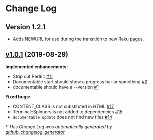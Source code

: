 # Change Log

## Version 1.2.1

* Adds NEWURL for use during the transition to new Raku pages.

## [v1.0.1](https://github.com/perl6/Documentable/tree/v1.0.1) (2019-08-29)
**Implemented enhancements:**

- Strip out Perl6:: [\#11](https://github.com/perl6/Documentable/issues/11)
- Documentable start should show a progress bar or something [\#2](https://github.com/perl6/Documentable/issues/2)
- documentable should have a --version  [\#1](https://github.com/perl6/Documentable/issues/1)

**Fixed bugs:**

- CONTENT\_CLASS is not substituted in HTML [\#17](https://github.com/perl6/Documentable/issues/17)
- Terminal::Spinners is not added to dependencies [\#15](https://github.com/perl6/Documentable/issues/15)
- `documentable update` does not find new files [\#14](https://github.com/perl6/Documentable/issues/14)



\* *This Change Log was automatically generated by [github_changelog_generator](https://github.com/skywinder/Github-Changelog-Generator)*